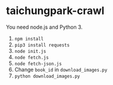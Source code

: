 # taichungpark-crawl

You need node.js and Python 3.

1. `npm install`
2. `pip3 install requests`
3. `node init.js`
4. `node fetch.js`
5. `node fetch-json.js`
6. Change `book_id` in `download_images.py`
7. `python download_images.py`
